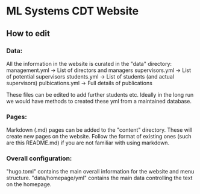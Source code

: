 # ML Systems CDT Website
## How to edit
### Data:
All the information in the website is curated in the "data" directory:
management.yml -> List of directors and managers
supervisors.yml -> List of potential supervisors
students.yml -> List of students (and actual supervisors)
pulbications.yml -> Full details of publications

These files can be edited to add further students etc. Ideally in the long run we would have methods to created these yml from a maintained database.

### Pages:
Markdown (.md) pages can be added to the "content" directory. These will create new pages on the website. Follow the format of existing ones (such are this README.md) if you are not familiar with using markdown.

### Overall configuration:

"hugo.toml" contains the main overall information for the website and menu structure.
"data/homepage/yml" contains the main data controlling the text on the homepage.
